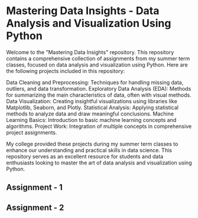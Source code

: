 # Mastering Data Insights - Data Analysis and Visualization Using Python
Welcome to the "Mastering Data Insights" repository. This repository contains a comprehensive collection of assignments from my summer term classes, focused on data analysis and visualization using Python. Here are the following projects included in this repository:

Data Cleaning and Preprocessing: Techniques for handling missing data, outliers, and data transformation.
Exploratory Data Analysis (EDA): Methods for summarizing the main characteristics of data, often with visual methods.
Data Visualization: Creating insightful visualizations using libraries like Matplotlib, Seaborn, and Plotly.
Statistical Analysis: Applying statistical methods to analyze data and draw meaningful conclusions.
Machine Learning Basics: Introduction to basic machine learning concepts and algorithms.
Project Work: Integration of multiple concepts in comprehensive project assignments.

My college provided these projects during my summer term classes to enhance our understanding and practical skills in data science. This repository serves as an excellent resource for students and data enthusiasts looking to master the art of data analysis and visualization using Python.

## Assignment - 1

## Assignment - 2
